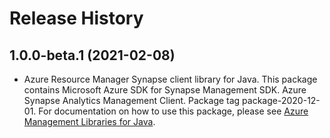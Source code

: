 # Release History

## 1.0.0-beta.1 (2021-02-08)

- Azure Resource Manager Synapse client library for Java. This package contains Microsoft Azure SDK for Synapse Management SDK. Azure Synapse Analytics Management Client. Package tag package-2020-12-01. For documentation on how to use this package, please see [Azure Management Libraries for Java](https://aka.ms/azsdk/java/mgmt).
